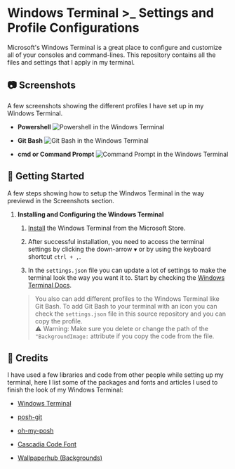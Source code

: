 # Windows Terminal >_ Settings and Profile Configurations

Microsoft's Windows Terminal is a great place to configure and customize all of your consoles and command-lines. This repository contains all the files and settings that I apply in my terminal.

## 📷 **Screenshots**

A few screenshots showing the different profiles I have set up in my Windows Terminal.

- **Powershell**
![Powershell in the Windows Terminal](https://user-images.githubusercontent.com/61102155/87620209-58a8d180-c6f4-11ea-8100-3fc7c55c6d9f.png "Powershell in the Windows Terminal")

- **Git Bash**
![Git Bash in the Windows Terminal](https://user-images.githubusercontent.com/61102155/87621385-0e751f80-c6f7-11ea-8a70-1a1f0376cf7c.png "Git Bash in the Windows Terminal")

- **cmd or Command Prompt**
![Command Prompt in the Windows Terminal](https://user-images.githubusercontent.com/61102155/87621426-2b115780-c6f7-11ea-8bdc-8957b3af8fc8.png "Command Prompt in the Windows Terminal")

## 🐣 **Getting Started**

A few steps showing how to setup the Windwos Terminal in the way previewd in the Screenshots section.

1. **Installing and Configuring the Windows Terminal**
    1. [Install](https://aka.ms/terminal) the Windows Terminal from the Microsoft Store.

    2. After successful installation, you need to access the terminal settings by clicking the down-arrow `▼` or by using the keyboard shortcut `ctrl + ,`.

    3. In the `settings.json` file you can update a lot of settings to make the terminal look the way you want it to. Start by checking the [Windows Terminal Docs](https://docs.microsoft.com/en-us/windows/terminal/).

    > You also can add different profiles to the Windows Terminal like Git Bash.
    > To add Git Bash to your terminal with an icon you can check the `settings.json` file in this source repository and you can copy the profile.  
    > ⚠ Warning: Make sure you delete or change the path of the `"BackgroundImage:` attribute if you copy the code from the file.

## 👾 **Credits**

I have used a few libraries and code from other people while setting up my terminal, here I list some of the packages and fonts and articles I used to finish the look of my Windows Terminal:

- [Windows Terminal](https://github.com/microsoft/terminal "Terminal's page on Github")

- [posh-git](https://github.com/dahlbyk/posh-git "posh-git's page on Github")

- [oh-my-posh](https://github.com/JanDeDobbeleer/oh-my-posh "oh-my-posh's page on Github")

- [Cascadia Code Font](https://github.com/microsoft/cascadia-code "Cascadia Code's page on Github")

- [Wallpaperhub \(Backgrounds\)](https://wallpaperhub.app/ "Wallpaperhub's website")